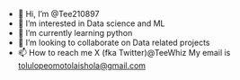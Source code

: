 - 👋 Hi, I’m @Tee210897
- 👀 I’m interested in Data science and ML
- 🌱 I’m currently learning python
- 💞️ I’m looking to collaborate on Data related projects 
- 📫 How to reach me X (fka Twitter)@TeeWhiz
My email is tolulopeomotolaishola@gmail.com 
<!---
Tee210897/Tee210897 is a ✨ special ✨ repository because its `README.md` (this file) appears on your GitHub profile.
You can click the Preview link to take a look at your changes.
--->
